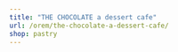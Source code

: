 ```yaml
---
title: "THE CHOCOLATE a dessert cafe"
url: /orem/the-chocolate-a-dessert-cafe/
shop: pastry
---
```

